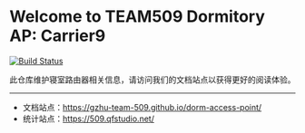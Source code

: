 # Welcome to TEAM509 Dormitory AP: Carrier9

[![Build Status](https://travis-ci.com/gzhu-team-509/dorm-access-point.svg?branch=master)](https://travis-ci.com/gzhu-team-509/dorm-access-point)

此仓库维护寝室路由器相关信息，请访问我们的文档站点以获得更好的阅读体验。

---

- 文档站点：<https://gzhu-team-509.github.io/dorm-access-point/>
- 统计站点：<https://509.qfstudio.net/>
